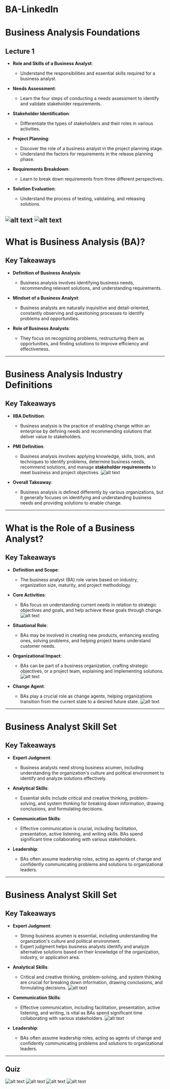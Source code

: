 # BA-LinkedIn

# Business Analysis Foundations

## Lecture 1

- **Role and Skills of a Business Analyst**:
  - Understand the responsibilities and essential skills required for a business analyst.

- **Needs Assessment**:
  - Learn the four steps of conducting a needs assessment to identify and validate stakeholder requirements.

- **Stakeholder Identification**:
  - Differentiate the types of stakeholders and their roles in various activities.

- **Project Planning**:
  - Discover the role of a business analyst in the project planning stage.
  - Understand the factors for requirements in the release planning phase.

- **Requirements Breakdown**:
  - Learn to break down requirements from three different perspectives.

- **Solution Evaluation**:
  - Understand the process of testing, validating, and releasing solutions.

![alt text](image.png)
![alt text](image-1.png)
---
# What is Business Analysis (BA)?

## Key Takeaways

- **Definition of Business Analysis**:
  - Business analysis involves identifying business needs, recommending relevant solutions, and understanding requirements.

- **Mindset of a Business Analyst**:
  - Business analysts are naturally inquisitive and detail-oriented, constantly observing and questioning processes to identify problems and opportunities.

- **Role of Business Analysts**:
  - They focus on recognizing problems, restructuring them as opportunities, and finding solutions to improve efficiency and effectiveness.

---
# Business Analysis Industry Definitions

## Key Takeaways

- **IIBA Definition**:
  - Business analysis is the practice of enabling change within an enterprise by defining needs and recommending solutions that deliver value to stakeholders.

- **PMI Definition**:
  - Business analysis involves applying knowledge, skills, tools, and techniques to identify problems, determine business needs, recommend solutions, and manage **stakeholder requirements** to meet business and project objectives.
  ![alt text](image-2.png)

- **Overall Takeaway**:
  - Business analysis is defined differently by various organizations, but it generally focuses on identifying and understanding business needs and providing solutions to enable change.

---
# What is the Role of a Business Analyst?

## Key Takeaways

- **Definition and Scope**:
  - The business analyst (BA) role varies based on industry, organization size, maturity, and project methodology.

- **Core Activities**:
  - BAs focus on understanding current needs in relation to strategic objectives and goals, and help achieve these goals through change.
  ![alt text](image-3.png)

- **Situational Role**:
  - BAs may be involved in creating new products, enhancing existing ones, solving problems, and helping project teams understand customer needs.

- **Organizational Impact**:
  - BAs can be part of a business organization, crafting strategic objectives, or a project team, explaining and implementing solutions.
  ![alt text](image-4.png)

- **Change Agent**:
  - BAs play a crucial role as change agents, helping organizations transition from the current state to a desired future state.
  ![alt text](image-5.png)

---
# Business Analyst Skill Set

## Key Takeaways

- **Expert Judgment**:
  - Business analysts need strong business acumen, including understanding the organization's culture and political environment to identify and analyze solutions effectively.

- **Analytical Skills**:
  - Essential skills include critical and creative thinking, problem-solving, and system thinking for breaking down information, drawing conclusions, and formulating decisions.

- **Communication Skills**:
  - Effective communication is crucial, including facilitation, presentation, active listening, and writing skills. BAs spend significant time collaborating with various stakeholders.

- **Leadership**:
  - BAs often assume leadership roles, acting as agents of change and confidently communicating problems and solutions to organizational leaders.

---

# Business Analyst Skill Set

## Key Takeaways

- **Expert Judgment**:
  - Strong business acumen is essential, including understanding the organization's culture and political environment.
  - Expert judgment helps business analysts identify and analyze alternative solutions based on their knowledge of the organization, industry, or application area.

- **Analytical Skills**:
  - Critical and creative thinking, problem-solving, and system thinking are crucial for breaking down information, drawing conclusions, and formulating decisions.
  ![alt text](image-8.png)

- **Communication Skills**:
  - Effective communication, including facilitation, presentation, active listening, and writing, is vital as BAs spend significant time collaborating with various stakeholders.
  ![alt text](image-7.png)

- **Leadership**:
  - BAs often assume leadership roles, acting as agents of change and confidently communicating problems and solutions to organizational leaders.

---
## Quiz
![alt text](image-12.png)
![alt text](image-9.png)
![alt text](image-10.png)
![alt text](image-11.png)